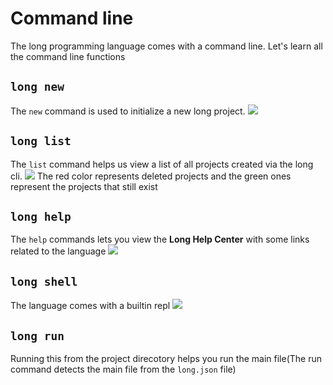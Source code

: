 # Command line
The long programming language comes with a command line. Let's learn all the command line functions

## `long new`
The `new` command is used to initialize a new long project.
![](https://user-images.githubusercontent.com/70764593/113484650-16643200-94c7-11eb-9771-89f564786160.png)

## `long list`
The `list` command helps us view a list of all projects created via the long cli.
![](https://user-images.githubusercontent.com/70764593/113484903-77d8d080-94c8-11eb-8fcd-e2f73326051c.png)
The red color represents deleted projects and the green ones represent the projects that still exist

## `long help`
The `help` commands lets you view the **Long Help Center** with some links related to the language
![](https://user-images.githubusercontent.com/70764593/113484978-d900a400-94c8-11eb-8476-4c35532bf87f.png)

## `long shell`
The language comes with a builtin repl
![](https://user-images.githubusercontent.com/70764593/113485041-43194900-94c9-11eb-8793-4500d0a51d0c.png)

## `long run`
Running this from the project direcotory helps you run the main file(The run command detects the main file from the `long.json`  file)

